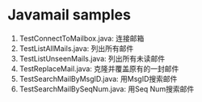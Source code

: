 # Javamail samples

1. TestConnectToMailbox.java: 连接邮箱
2. TestListAllMails.java: 列出所有邮件
3. TestListUnseenMails.java: 列出所有未读邮件
4. TestReplaceMail.java: 克隆并覆盖原有的一封邮件
5. TestSearchMailByMsgID.java: 用MsgID搜索邮件
6. TestSearchMailBySeqNum.java: 用Seq Num搜索邮件
